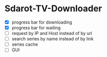# Sdarot-TV-Downloader

- [x] progress bar for downloading
- [x] progress bar for waiting
- [ ] request by IP and Host instead of by url
- [ ] search series by name instead of by link
- [ ] series cache
- [ ] GUI
